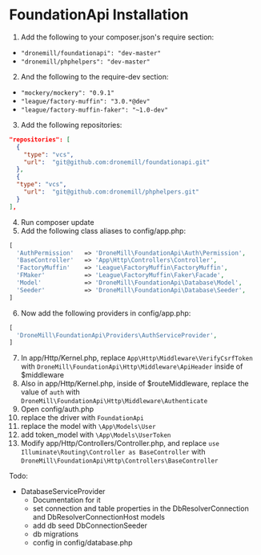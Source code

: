 # FoundationApi Installation

1. Add the following to your composer.json's require section:
  - `"dronemill/foundationapi": "dev-master"`
  - `"dronemill/phphelpers": "dev-master"`

2. And the following to the require-dev section:
  - `"mockery/mockery": "0.9.1"`
  - `"league/factory-muffin": "3.0.*@dev"`
  - `"league/factory-muffin-faker": "~1.0-dev"`

3. Add the following repositories:

  ```json
  "repositories": [
    {
      "type": "vcs",
      "url":  "git@github.com:dronemill/foundationapi.git"
    },
    {
    "type": "vcs",
      "url":  "git@github.com:dronemill/phphelpers.git"
    }
  ],
  ```
4. Run composer update
5. Add the following class aliases to config/app.php:

  ```php
  [
  	'AuthPermission'   => 'DroneMill\FoundationApi\Auth\Permission',
  	'BaseController'   => 'App\Http\Controllers\Controller',
  	'FactoryMuffin'    => 'League\FactoryMuffin\FactoryMuffin',
  	'FMaker'           => 'League\FactoryMuffin\Faker\Facade',
  	'Model'            => 'DroneMill\FoundationApi\Database\Model',
  	'Seeder'           => 'DroneMill\FoundationApi\Database\Seeder',
  ]
  ```
6. Now add the following providers in config/app.php:

  ```php
  [
    'DroneMill\FoundationApi\Providers\AuthServiceProvider',
  ]
  ```
7. In app/Http/Kernel.php, replace `App\Http\Middleware\VerifyCsrfToken` with `DroneMill\FoundationApi\Http\Middleware\ApiHeader` inside of $middleware
8. Also in app/Http/Kernel.php, inside of $routeMiddleware, replace the value of `auth` with `DroneMill\FoundationApi\Http\Middleware\Authenticate`
9. Open config/auth.php
  1. replace the driver with `FoundationApi`
  2. replace the model with `\App\Models\User`
  3. add token_model with `\App\Models\UserToken`
10. Modify app/Http/Controllers/Controller.php, and replace `use Illuminate\Routing\Controller as BaseController` with `DroneMill\FoundationApi\Http\Controllers\BaseController`

Todo:
- DatabaseServiceProvider
  - Documentation for it
  - set connection and table properties in the DbResolverConnection and DbResolverConnectionHost models
  - add db seed DbConnectionSeeder
  - db migrations
  - config in config/database.php
